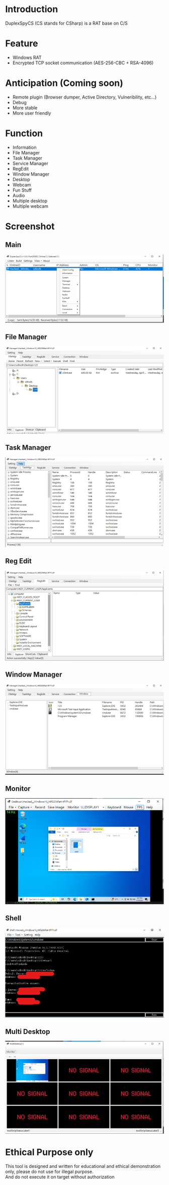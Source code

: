 # Introduction
DuplexSpyCS (CS stands for CSharp) is a RAT base on C/S

# Feature
- Windows RAT
- Encrypted TCP socket communication (AES-256-CBC + RSA-4096)

# Anticipation (Coming soon)
- Remote plugin (Browser dumper, Active Directory, Vulneribility, etc...)
- Debug
- More stable
- More user friendly

# Function
- Information
- File Manager
- Task Manager
- Service Manager
- RegEdit
- Window Manager
- Desktop
- Webcam
- Fun Stuff
- Audio
- Multiple desktop
- Multiple webcam

# Screenshot
## Main
![](https://github.com/iss4cf0ng/DuplexSpyCS/blob/main/Screenshot/main.png)

## File Manager
![](https://github.com/iss4cf0ng/DuplexSpyCS/blob/main/Screenshot/fileMgr.png)

## Task Manager
![](https://github.com/iss4cf0ng/DuplexSpyCS/blob/main/Screenshot/taskmgr.png)

## Reg Edit
![](https://github.com/iss4cf0ng/DuplexSpyCS/blob/main/Screenshot/regedit.png)

## Window Manager
![](https://github.com/iss4cf0ng/DuplexSpyCS/blob/main/Screenshot/windowMgr.png)

## Monitor
![](https://github.com/iss4cf0ng/DuplexSpyCS/blob/main/Screenshot/monitor.png)

## Shell
![](https://github.com/iss4cf0ng/DuplexSpyCS/blob/main/Screenshot/shell.png)

## Multi Desktop
![](https://github.com/iss4cf0ng/DuplexSpyCS/blob/main/Screenshot/multidesktop.png)

# Ethical Purpose only
This tool is designed and written for educational and ethical demonstration only, please do not use for illegal purpose.\
And do not execute it on target without authorization
